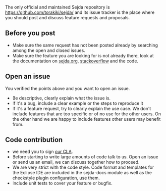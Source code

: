The only official and maintained Sejda repository is https://github.com/torakiki/sejda/ and its issue tracker is the place where you should post and discuss feature requests and proposals.

Before you post
---------
 - Make sure the same request has not been posted already by searching among the open and closed issues.
 - Make sure the feature you are looking for is not already there, look at the documentation on [sejda.org], [stackoverflow] and the code.

Open an issue
---------
You verified the points above and you want to open an issue.
 - Be descriptive, clearly explain what the issue is.
 - If it's a bug, include a clear example or the steps to reproduce it
 - If it's a feature request, try to clearly explain the use case. We don't include features that are too specific or of no use for the other users. On the other hand we are happy to include features other users may benefit from.

Code contribution
----------
 - we need you to sign [our CLA].
 - Before starting to write large amounts of code talk to us. Open an issue or send us an email, we can discuss together how to proceed.
 - We are very strict with the code style. Code format and templates for the Eclipse IDE are included in the sejda-docs module as well as the checkstyle plugin configuration, use them.
 - Include unit tests to cover your feature or bugfix.
 
 [our CLA]: https://github.com/torakiki/sejda-CLAs 
 [sejda.org]: http://sejda.org 
 [stackoverflow]: http://stackoverflow.com/questions/tagged/sejda